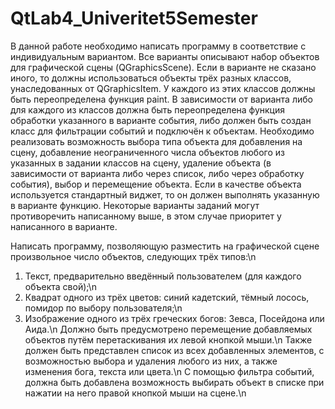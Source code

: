 # QtLab4_Univeritet5Semester
В данной работе необходимо написать программу в соответствие с индивидуальным вариантом. 
Все варианты описывают набор объектов для графической сцены (QGraphicsScene). 
Если в варианте не сказано иного, то должны использоваться объекты трёх разных классов, унаследованных от QGraphicsItem. 
У каждого из этих классов должны быть переопределена функция paint. 
В зависимости от варианта либо для каждого из классов должна быть переопределена функция обработки указанного в варианте события, либо должен быть создан класс для фильтрации событий и подключён к объектам. 
Необходимо реализовать возможность выбора типа объекта для добавления на сцену, добавление неограниченного числа объектов любого из указанных в задании классов на сцену, удаление объекта (в зависимости от варианта либо через список, либо через обработку события), выбор и перемещение объекта. 
Если в качестве объекта используется стандартный виджет, то он должен выполнять указанную в варианте функцию.
Некоторые варианты заданий могут противоречить написанному выше, в этом случае приоритет у написанного в варианте.

Написать программу, позволяющую разместить на графической сцене произвольное число объектов, следующих трёх типов:\n
1. Текст, предварительно введённый пользователем (для каждого объекта свой);\n
2. Квадрат одного из трёх цветов: синий кадетский, тёмный лосось, помидор по выбору пользователя;\n
3. Изображение одного из трёх греческих богов: Зевса, Посейдона или Аида.\n
Должно быть предусмотрено перемещение добавляемых объектов путём перетаскивания их левой кнопкой мыши.\n
Также должен быть представлен список из всех добавленных элементов, с возможностью выбора и удаления любого из них, а также изменения бога, текста или цвета.\n
С помощью фильтра событий, должна быть добавлена возможность выбирать объект в списке при нажатии на него правой кнопкой мыши на сцене.\n
